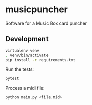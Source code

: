 # musicpuncher
Software for a Music Box card puncher

## Development

```bash
virtualenv venv
. venv/bin/activate
pip install -r requirements.txt
```

Run the tests:

```bash
pytest
```

Process a midi file:

```bash
python main.py <file.mid>
```
